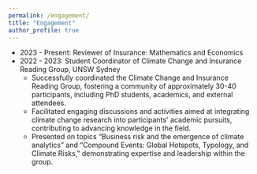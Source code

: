 ```yaml
---
permalink: /engagement/
title: "Engagement"
author_profile: true
---
```


* 2023 - Present: Reviewer of Insurance: Mathematics and Economics	 								 
* 2022 - 2023: Student Coordinator of Climate Change and Insurance Reading Group, UNSW Sydney 	
  * Successfully coordinated the Climate Change and Insurance Reading Group, fostering a community of approximately 30-40 participants, including PhD students, academics, and external attendees.
  * Facilitated engaging discussions and activities aimed at integrating climate change research into participants' academic pursuits, contributing to advancing knowledge in the field.
  * Presented on topics “Business risk and the emergence of climate analytics” and “Compound Events: Global Hotspots, Typology, and Climate Risks,” demonstrating expertise and leadership within the group.
